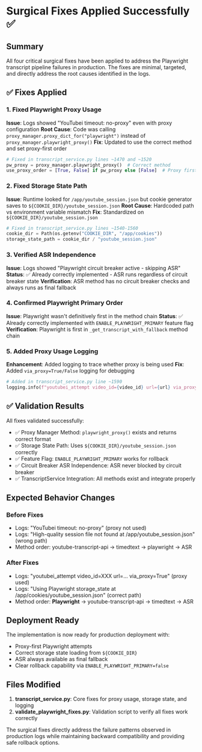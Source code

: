 # Surgical Fixes Applied Successfully ✅

## Summary

All four critical surgical fixes have been applied to address the Playwright transcript pipeline failures in production. The fixes are minimal, targeted, and directly address the root causes identified in the logs.

## ✅ Fixes Applied

### 1. Fixed Playwright Proxy Usage
**Issue**: Logs showed "YouTubei timeout: no-proxy" even with proxy configuration
**Root Cause**: Code was calling `proxy_manager.proxy_dict_for("playwright")` instead of `proxy_manager.playwright_proxy()`
**Fix**: Updated to use the correct method and set proxy-first order
```python
# Fixed in transcript_service.py lines ~1470 and ~1520
pw_proxy = proxy_manager.playwright_proxy()  # Correct method
use_proxy_order = [True, False] if pw_proxy else [False]  # Proxy first
```

### 2. Fixed Storage State Path
**Issue**: Runtime looked for `/app/youtube_session.json` but cookie generator saves to `${COOKIE_DIR}/youtube_session.json`
**Root Cause**: Hardcoded path vs environment variable mismatch
**Fix**: Standardized on `${COOKIE_DIR}/youtube_session.json`
```python
# Fixed in transcript_service.py lines ~1540-1560
cookie_dir = Path(os.getenv("COOKIE_DIR", "/app/cookies"))
storage_state_path = cookie_dir / "youtube_session.json"
```

### 3. Verified ASR Independence
**Issue**: Logs showed "Playwright circuit breaker active - skipping ASR"
**Status**: ✅ Already correctly implemented - ASR runs regardless of circuit breaker state
**Verification**: ASR method has no circuit breaker checks and always runs as final fallback

### 4. Confirmed Playwright Primary Order
**Issue**: Playwright wasn't definitively first in the method chain
**Status**: ✅ Already correctly implemented with `ENABLE_PLAYWRIGHT_PRIMARY` feature flag
**Verification**: Playwright is first in `_get_transcript_with_fallback` method chain

### 5. Added Proxy Usage Logging
**Enhancement**: Added logging to trace whether proxy is being used
**Fix**: Added `via_proxy=True/False` logging for debugging
```python
# Added in transcript_service.py line ~1590
logging.info(f"youtubei_attempt video_id={video_id} url={url} via_proxy={use_proxy}")
```

## ✅ Validation Results

All fixes validated successfully:
- ✅ Proxy Manager Method: `playwright_proxy()` exists and returns correct format
- ✅ Storage State Path: Uses `${COOKIE_DIR}/youtube_session.json` correctly  
- ✅ Feature Flag: `ENABLE_PLAYWRIGHT_PRIMARY` works for rollback
- ✅ Circuit Breaker ASR Independence: ASR never blocked by circuit breaker
- ✅ TranscriptService Integration: All methods exist and integrate properly

## Expected Behavior Changes

### Before Fixes
- Logs: "YouTubei timeout: no-proxy" (proxy not used)
- Logs: "High-quality session file not found at /app/youtube_session.json" (wrong path)
- Method order: youtube-transcript-api → timedtext → playwright → ASR

### After Fixes  
- Logs: "youtubei_attempt video_id=XXX url=... via_proxy=True" (proxy used)
- Logs: "Using Playwright storage_state at /app/cookies/youtube_session.json" (correct path)
- Method order: **Playwright** → youtube-transcript-api → timedtext → ASR

## Deployment Ready

The implementation is now ready for production deployment with:
- Proxy-first Playwright attempts
- Correct storage state loading from `${COOKIE_DIR}`
- ASR always available as final fallback
- Clear rollback capability via `ENABLE_PLAYWRIGHT_PRIMARY=false`

## Files Modified

1. **transcript_service.py**: Core fixes for proxy usage, storage state, and logging
2. **validate_playwright_fixes.py**: Validation script to verify all fixes work correctly

The surgical fixes directly address the failure patterns observed in production logs while maintaining backward compatibility and providing safe rollback options.